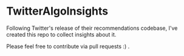 # TwitterAlgoInsights

Following Twitter's release of their recommendations codebase, I've created this repo to collect insights about it.

Please feel free to contribute via pull requests :) .
